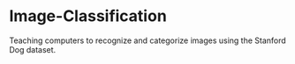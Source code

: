 # Image-Classification
Teaching computers to recognize and categorize images using the Stanford Dog dataset.
